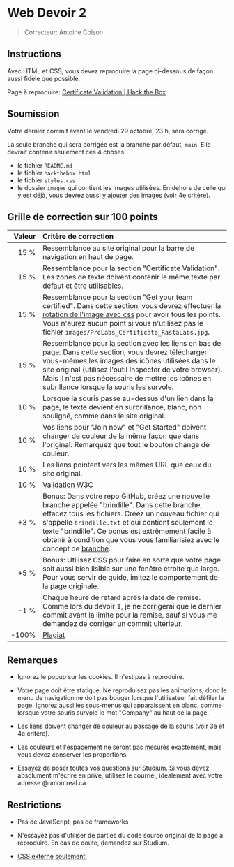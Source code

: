 # Web Devoir 2

> Correcteur: Antoine Colson

## Instructions

Avec HTML et CSS, vous devez reproduire la page ci-dessous de façon aussi fidèle que possible.

Page à reproduire: [Certificate Validation | Hack the Box](https://www.hackthebox.eu/certificates)

## Soumission

Votre dernier commit avant le vendredi 29 octobre, 23 h, sera corrigé.

La seule branche qui sera corrigée est la branche par défaut, `main`. Elle devrait contenir seulement ces 4 choses:

* le fichier `README.md`
* le fichier `hackthebox.html` 
* le fichier `styles.css`
* le dossier `images` qui contient les images utilisées. En dehors de celle qui y est déjà, vous devrez aussi y ajouter des images (voir 4e critère).

## Grille de correction sur 100 points

| Valeur | Critère de correction                                                                                                                                                                                                                                                                                                                                                                                                                                                                     |
| ------:|:----------------------------------------------------------------------------------------------------------------------------------------------------------------------------------------------------------------------------------------------------------------------------------------------------------------------------------------------------------------------------------------------------------------------------------------------------------------------------------------- |
| 15 %   | Ressemblance au site original pour la barre de navigation en haut de page.                                                                                                                                                                                                                                                                                                                                                                                                                |
| 15 %   | Ressemblance pour la section "Certificate Validation". Les zones de texte doivent contenir le même texte par défaut et être utilisables.                                                                                                                                                                                                                                                                                                                                                  |
| 15 %   | Ressemblance pour la section "Get your team certified". Dans cette section, vous devrez effectuer la [rotation de l'image avec css](https://developer.mozilla.org/fr/docs/Web/CSS/transform-function/rotate()) pour avoir tous les points. Vous n'aurez aucun point si vous n'utilisez pas le fichier `images/ProLabs_Certificate_RastaLabs.jpg`.                                                                                                                                         |
| 15 %   | Ressemblance pour la section avec les liens en bas de page. Dans cette section, vous devrez télécharger vous-mêmes les images des icônes utilisées dans le site original (utilisez l'outil Inspecter de votre browser). Mais il n'est pas nécessaire de mettre les icônes en subrillance lorsque la souris les survole.                                                                                                                                                                   |
| 10 %   | Lorsque la souris passe au-dessus d'un lien dans la page, le texte devient en surbrillance, blanc, non souligné, comme dans le site original.                                                                                                                                                                                                                                                                                                                                             |
| 10 %   | Vos liens pour "Join now" et "Get Started" doivent changer de couleur de la même façon que dans l'original. Remarquez que tout le bouton change de couleur.                                                                                                                                                                                                                                                                                                                               |
| 10 %   | Les liens pointent vers les mêmes URL que ceux du site original.                                                                                                                                                                                                                                                                                                                                                                                                                          |
| 10 %   | [Validation W3C](https://validator.w3.org/)                                                                                                                                                                                                                                                                                                                                                                                                                                               |
| +3 %   | Bonus: Dans votre repo GitHub, créez une nouvelle branche appelée "brindille". Dans cette branche, effacez tous les fichiers. Créez un nouveau fichier qui s'appelle `brindille.txt` et qui contient seulement le texte "brindille". Ce bonus est extrêmement facile à obtenir à condition que vous vous familiarisiez avec le concept de [branche](https://docs.github.com/en/github/collaborating-with-pull-requests/proposing-changes-to-your-work-with-pull-requests/about-branches). |
| +5 %   | Bonus: Utilisez CSS pour faire en sorte que votre page soit aussi bien lisible sur une fenêtre étroite que large. Pour vous servir de guide, imitez le comportement de la page originale.                                                                                                                                                                                                                                                                                                 |
| -1 %   | Chaque heure de retard après la date de remise. Comme lors du devoir 1, je ne corrigerai que le dernier commit avant la limite pour la remise, sauf si vous me demandez de corriger un commit ultérieur.                                                                                                                                                                                                                                                                                  |
| -100%  | [Plagiat](https://integrite.umontreal.ca/boite-a-outils/quiz-generaux/)                                                                                                                                                                                                                                                                                                                                                                                                                   |

## Remarques

* Ignorez le popup sur les cookies. Il n'est pas à reproduire.

* Votre page doit être statique. Ne reproduisez pas les animations, donc le menu de navigation ne doit pas bouger lorsque l'utilisateur fait défiler la page. Ignorez aussi les sous-menus qui apparaissent en blanc, comme lorsque votre souris survole le mot "Company" au haut de la page.

* Les liens doivent changer de couleur au passage de la souris (voir 3e et 4e critère).

* Les couleurs et l'espacement ne seront pas mesurés exactement, mais vous devez conserver les proportions.

* Essayez de poser toutes vos questions sur Studium. Si vous devez absolument m'écrire en privé, utilisez le courriel, idéalement avec votre adresse @umontreal.ca

## Restrictions

- Pas de JavaScript, pas de frameworks

- N'essayez pas d'utiliser de parties du code source original de la page à reproduire. En cas de doute, demandez sur Studium.

- [CSS externe seulement!](https://developer.mozilla.org/fr/docs/Learn/CSS/First_steps/How_CSS_is_structured#external_stylesheet)
